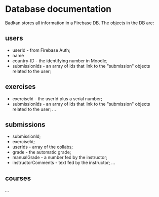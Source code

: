 # Database documentation

Badkan stores all information in a Firebase DB. The objects in the DB are:

## users

* userId - from Firebase Auth;
* name 
* country-ID - the identifying number in Moodle;
* submissionIds - an array of ids that link to the "submission" objects related to the user;

## exercises

* exerciseId - the userId plus a serial number;
* submissionIds - an array of ids that link to the "submission" objects related to the user;
...

## submissions

* submissionId;
* exerciseId;
* userIds - array of the collabs;
* grade - the automatic grade;
* manualGrade - a number fed by the instructor;
* instructorComments - text fed by the instructor;
...


## courses

... 
